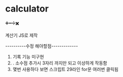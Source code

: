 # calculator
:heavy_plus_sign::heavy_minus_sign::heavy_division_sign::heavy_multiplication_x:

계산기 JS로 제작

----------수정 해야할점-------------  
1. 기록 기능 미구현
2. . 소수점 추가시 3자리 까지만 되고 이상하게 작동함
3. 몇번 사용하다 보면 스크립트 29라인 for문 여러번 클릭됨
